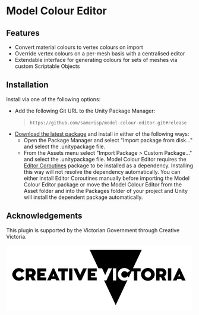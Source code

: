# Model Colour Editor
## Features
- Convert material colours to vertex colours on import
- Override vertex colours on a per-mesh basis with a centralised editor
- Extendable interface for generating colours for sets of meshes via custom Scriptable Objects

## Installation
Install via one of the following options:
- Add the following Git URL to the Unity Package Manager:
  >```https://github.com/samcrisp/model-colour-editor.git#release```
- [Download the latest package](https://github.com/samcrisp/model-colour-editor/releases/latest) and install in either of the following ways:
  - Open the Package Manager and select "Import package from disk..." and select the .unitypackage file.
  - From the Assets menu select "Import Package > Custom Package..." and select the .unitypackage file. Model Colour Editor requires the [Editor Coroutines](https://docs.unity3d.com/Packages/com.unity.editorcoroutines@1.0/manual/index.html) package to be installed as a dependency. Installing this way will not resolve the dependency automatically. You can either install Editor Coroutines manually before importing the Model Colour Editor package or move the Model Colour Editor from the Asset folder and into the Packages folder of your project and Unity will install the dependent package automatically.

## Acknowledgements
This plugin is supported by the Victorian Government through Creative Victoria.

![](Media/CreativeVictoriaLogo_lores.jpg)